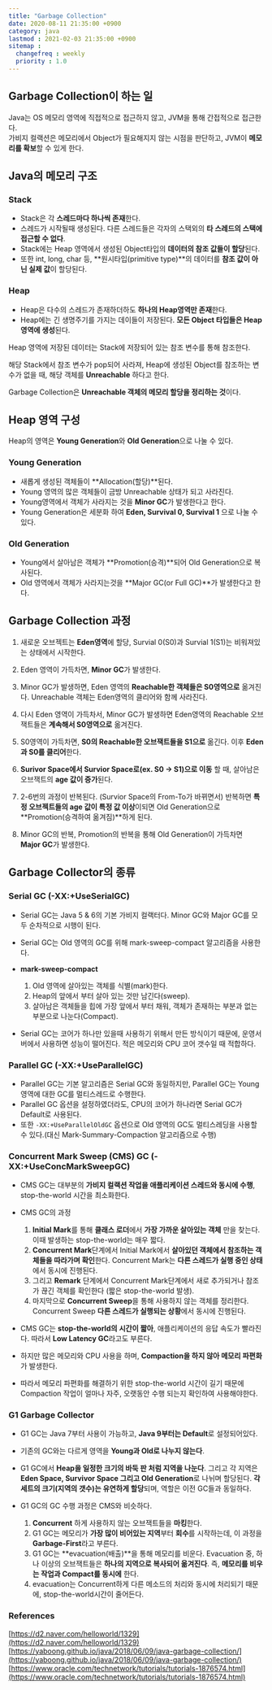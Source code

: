 ```yaml
---
title: "Garbage Collection"
date: 2020-08-11 21:35:00 +0900
category: java
lastmod : 2021-02-03 21:35:00 +0900
sitemap :
  changefreq : weekly
  priority : 1.0
---
```


## Garbage Collection이 하는 일

Java는 OS 메모리 영역에 직접적으로 접근하지 않고, JVM을 통해 간접적으로 접근한다.  
가비지 컬랙션은 메모리에서 Object가 필요해지지 않는 시점을 판단하고, JVM이 **메모리를 확보**할 수 있게 한다.

## Java의 메모리 구조

### Stack

- Stack은 각 **스레드마다 하나씩 존재**한다.
- 스레드가 시작될때 생성된다. 다른 스레드들은 각자의 스택외의 **타 스레드의 스택에 접근할 수 없다**.
- Stack에는 Heap 영역에서 생성된 Object타입의 **데이터의 참조 값들이 할당**된다.
- 또한 int, long, char 등, **원시타입(primitive type)**의 데이터를 **참조 값이 아닌 실제 값**이 할당된다.

### Heap

- Heap은 다수의 스레드가 존재하더하도 **하나의 Heap영역만 존재**한다.
- Heap에는 긴 생명주기를 가지는 데이들이 저장된다. **모든 Object 타입들은 Heap영역에 생성**된다.

Heap 영역에 저장된 데이터는 Stack에 저장되어 있는 참조 변수를 통해 참조한다.  

해당 Stack에서 참조 변수가 pop되어 사라져, Heap에 생성된 Object를 참조하는 변수가 없을 때, 해당 객체를 **Unreachable** 하다고 한다.  

Garbage Collection은 **Unreachable 객체의 메모리 할당을 정리하는 것**이다.  

## Heap 영역 구성
  
Heap의 영역은 **Young Generation**와 **Old Generation**으로 나눌 수 있다.  
  
### Young Generation

- 새롭게 생성된 객체들이 **Allocation(할당)**된다.  
- Young 영역의 많은 객체들이 금방 Unreachable 상태가 되고 사라진다.  
- Young영역에서 객체가 사라지는 것을 **Minor GC**가 발생한다고 한다.  
- Young Generation은 세분화 하여 **Eden, Survival 0, Survival 1** 으로 나눌 수 있다.  
  
### Old Generation

- Young에서 살아남은 객체가 **Promotion(승격)**되어 Old Generation으로 복사된다.  
- Old 영역에서 객체가 사라지는것을 **Major GC(or Full GC)**가 발생한다고 한다.  
  
## Garbage Collection 과정

1. 새로운 오브젝트는 **Eden영역**에 할당, Survial 0(S0)과 Survial 1(S1)는 비워져있는 상태에서 시작한다.  

2. Eden 영역이 가득차면, **Minor GC**가 발생한다.

3. Minor GC가 발생하면, Eden 영역의 **Reachable한 객체들은 S0영역으로** 옮겨진다. Unreachable 객체는 Eden영역의 클리어와 함께 사라진다.

4. 다시 Eden 영역이 가득차서, Minor GC가 발생하면 Eden영역의 Reachable 오브잭트들은 **계속해서 S0영역으로** 옮겨진다.

5. S0영역이 가득차면, **S0의 Reachable한 오브잭트들을 S1으로** 옮긴다. 이후 **Eden과 S0를 클리어**한다.

6. **Surivor Space에서 Survior Space로(ex. S0 -> S1)으로 이동** 할 때, 살아남은 오브잭트의 **age 값이 증가**된다.

7. 2-6번의 과정이 반복된다. (Survior Space의 From-To가 바뀌면서) 반복하면 **특정 오브젝트들의 age 값이 특정 값 이상**이되면 Old Generation으로 **Promotion(승격하여 옮겨짐)**하게 된다.

8. Minor GC의 반복, Promotion의 반복을 통해 Old Generation이 가득차면 **Major GC**가 발생한다.

## Garbage Collector의 종류

### Serial GC (-XX:+UseSerialGC)

- Serial GC는 Java 5 & 6의 기본 가비지 컬랙터다. Minor GC와 Major GC를 모두 순차적으로 시행이 된다.
- Serial GC는 Old 영역의 GC를 위해 mark-sweep-compact 알고리즘을 사용한다.

- **mark-sweep-compact**
  1. Old 영역에 살아있는 객체를 식별(mark)한다.
  2. Heap의 앞에서 부터 살아 있는 것만 남긴다(sweep).
  3. 살아남은 객체들을 힙에 가장 앞에서 부터 채워, 객체가 존재하는 부분과 없는 부분으로 나눈다(Compact).

- Serial GC는 코어가 하나만 있을때 사용하기 위해서 만든 방식이기 때문에, 운영서버에서 사용하면 성능이 떨어진다. 적은 메모리와 CPU 코어 갯수일 때 적합하다.

### Parallel GC (-XX:+UseParallelGC)

- Parallel GC는 기본 알고리즘은 Serial GC와 동일하지만, Parallel GC는 Young 영역에 대한 GC를 멀티스레드로 수행한다.
- Parallel GC 옵션을 설정하였더라도, CPU의 코어가 하나라면 Serial GC가 Default로 사용된다.
- 또한 `-XX:+UseParallelOldGC` 옵션으로 Old 영역의 GC도 멀티스레딩을 사용할 수 있다.(대신 Mark-Summary-Compaction 알고리즘으로 수행)

### Concurrent Mark Sweep (CMS) GC (-XX:+UseConcMarkSweepGC)

- CMS GC는 대부분의 **가비지 컬랙션 작업을 애플리케이션 스레드와 동시에 수행**, stop-the-world 시간을 최소화한다.

- CMS GC의 과정
  1. **Initial Mark**를 통해 **클래스 로더**에서 **가장 가까운 살아있는 객체** 만을 찾는다. 이때 발생하는 stop-the-world는 매우 짧다.
  2. **Concurrent Mark**단계에서 Initial Mark에서 **살아있던 객체에서 참조하는 객체들을 따라가며 확인**한다. Concurrent Mark는 **다른 스레드가 실행 중인 상태**에서 동시에 진행된다.
  3. 그리고 **Remark** 단계에서 Concurrent Mark단계에서 새로 추가되거나 참조가 끊긴 객체를 확인한다 (짧은 stop-the-world 발생).
  4. 마지막으로 **Concurrent Sweep**을 통해 사용하지 않는 객체를 정리한다. Concurrent Sweep **다른 스레드가 실행되는 상황**에서 동시에 진행된다.

- CMS GC는 **stop-the-world의 시간이 짧아**, 애플리케이션의 응답 속도가 빨라진다. 따라서 **Low Latency GC**라고도 부른다.
- 하지만 많은 메모리와 CPU 사용을 하며, **Compaction을 하지 않아 메모리 파편화**가 발생한다.
- 따라서 메모리 파편화를 해결하기 위한 stop-the-world 시간이 길기 때문에 Compaction 작업이 얼마나 자주, 오랫동안 수행 되는지 확인하여 사용해야한다.

### G1 Garbage Collector

- G1 GC는 Java 7부터 사용이 가능하고, **Java 9부터는 Default**로 설정되어있다.
- 기존의 GC와는 다르게 영역을 **Young과 Old로 나누지 않는다**.
- G1 GC에서 **Heap을 일정한 크기의 바둑 판 처럼 지역을 나눈다**. 그리고 각 지역은 **Eden Space, Survivor Space 그리고 Old Generation**로 나뉘며 할당된다.
**각 세트의 크기(지역의 갯수)는 유연하게 할당**되며, 역할은 이전 GC들과 동일하다.

- G1 GC의 GC 수행 과정은 CMS와 비슷하다.
  1. **Concurrent** 하게 사용하지 않는 오브잭트들을 **마킹**한다.
  2. G1 GC는 메모리가 **가장 많이 비어있는 지역**부터 **회수**를 시작하는데, 이 과정을 **Garbage-First**라고 부른다.
  3. G1 GC는 **evacuation(배출)**을 통해 메모리를 비운다. Evacuation 중, 하나 이상의 오브잭트들은 **하나의 지역으로 복사되어 옮겨진다**.
  즉, **메모리를 비우는 작업과 Compact를 동시에** 한다.
  4. evacuation는 Concurrent하게 다른 메소드의 처리와 동시에 처리되기 때문에, stop-the-world시간이 줄어든다.

### References

[https://d2.naver.com/helloworld/1329](https://d2.naver.com/helloworld/1329)  
[https://yaboong.github.io/java/2018/06/09/java-garbage-collection/](https://yaboong.github.io/java/2018/06/09/java-garbage-collection/)  
[https://www.oracle.com/technetwork/tutorials/tutorials-1876574.html](https://www.oracle.com/technetwork/tutorials/tutorials-1876574.html)  
